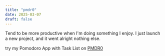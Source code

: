```yaml
---
title: "pmdr0"
date: 2025-03-07
draft: false
---
```


Tend to be more productive when I'm doing something I enjoy. I just launch a new project, and it went alright nothing else.

try my Pomodoro App with Task List on [PMDR0](https://pmdr0.netlify.app/)